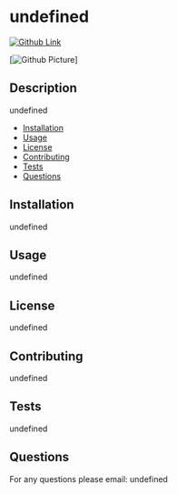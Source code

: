 
# undefined

[![Github Link](https://img.shields.io/badge/GitHub-elliotmrgn-brightgreen)](https://github.com/elliotmrgn)

[![Github Picture](https://avatars0.githubusercontent.com/u/36462978?v=4)]

## Description
undefined

* [Installation](#installation)
* [Usage](#usage)
* [License](#license)
* [Contributing](#contributing)
* [Tests](#tests)
* [Questions](#questions)


## Installation
undefined

## Usage 
undefined

## License
undefined

## Contributing
undefined

## Tests
undefined

## Questions
For any questions please email: undefined


